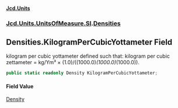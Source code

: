 #### [Jcd.Units](index 'index')
### [Jcd.Units.UnitsOfMeasure.SI](Jcd.Units.UnitsOfMeasure.SI 'Jcd.Units.UnitsOfMeasure.SI').[Densities](Densities 'Jcd.Units.UnitsOfMeasure.SI.Densities')

## Densities.KilogramPerCubicYottameter Field

kilogram per cubic yottameter defined such that: kilogram per cubic zettameter = kg/Ym³ ×
(1.0)/((1000.0)*(1000.0)*(1000.0)).

```csharp
public static readonly Density KilogramPerCubicYottameter;
```

#### Field Value
[Density](Density 'Jcd.Units.UnitTypes.Density')